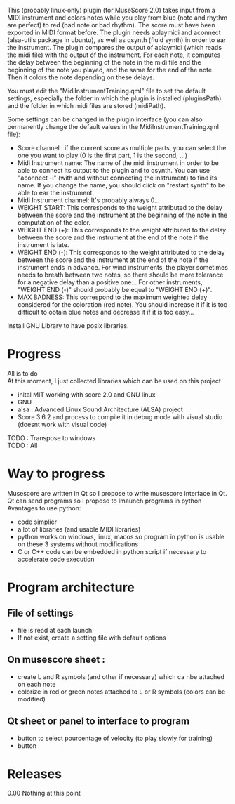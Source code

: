 This (probably linux-only) plugin (for MuseScore 2.0) takes input from a MIDI instrument and colors notes while you play from blue (note and rhythm are perfect) to red (bad note or bad rhythm).
The score must have been exported in MIDI format before.
The plugin needs aplaymidi and aconnect (alsa-utils package in ubuntu), as well as qsynth (fluid synth) in order to ear the instrument.
The plugin compares the output of aplaymidi (which reads the midi file) with the output of the instrument. For each note, it computes the delay between the beginning of the note in the midi file and the beginning of the note you played, and the same for the end of the note. Then it colors the note depending on these delays.

You must edit the "MidiInstrumentTraining.qml" file to set the default settings, especially the folder in which the plugin is installed (pluginsPath) and the folder in which midi files are stored (midiPath).

Some settings can be changed in the plugin interface (you can also permanently change the default values in the MidiInstrumentTraining.qml file):
- Score channel : if the current score as multiple parts, you can select the one you want to play (0 is the first part, 1 is the second, ...)
- Midi Instrument name: The name of the midi instrument in order to be able to connect its output to the plugin and to qsynth. You can use "aconnect -i" (with and without connecting the instrument) to find its name. If you change the name, you should click on "restart synth" to be able to ear the instrument.
- Midi Instrument channel: It's probably always 0...
- WEIGHT START: This corresponds to the weight attributed to the delay between the score and the instrument at the beginning of the note in the computation of the color.
- WEIGHT END (+): This corresponds to the weight attributed to the delay between the score and the instrument at the end of the note if the instrument is late.
- WEIGHT END (-): This corresponds to the weight attributed to the delay between the score and the instrument at the end of the note if the instrument ends in advance. For wind instruments, the player sometimes needs to breath between two notes, so there should be more tolerance for a negative delay than a positive one... For other instruments, "WEIGHT END (-)" should probably be equal to "WEIGHT END (+)".
- MAX BADNESS: This correspond to the maximum weighted delay considered for the coloration (red note). You should increase it if it is too difficult to obtain blue notes and decrease it if it is too easy...


Install GNU Library to have posix libraries.


# Progress 
All is to do   
At this moment, I just collected libraries which can be used on this project 
  - inital MIT working with score 2.0 and GNU linux
  - GNU  
  - alsa : Advanced Linux Sound Architecture (ALSA) project  
  - Score 3.6.2 and process to compile it in debug mode with visual studio (doesnt work with visual code)  
  
TODO : Transpose to windows  
TODO : All  

# Way to progress   
Musescore are written in Qt so I propose to write musescore interface in Qt.  
Qt can send programs so I propose to lmaunch programs in python  
Avantages to use python:  
- code simplier   
- a lot of libraries (and usable MIDI libraries)     
- python works on windows, linux, macos so program in python is usable on these 3 systems without modifications  
- C or C++ code can be embedded in python script if necessary to accelerate code execution  

# Program architecture  
## File of settings  
- file is read at each launch. 
- If not exist, create a setting file with default options   
## On musescore sheet :  
  - create L and R symbols (and other if necessary) which ca nbe attached on each note   
  - colorize in red or green notes attached to L or R symbols (colors can be modified)  
## Qt sheet or panel to interface to program   
  - button to select pourcentage of velocity (to play slowly for training)  
  - button

# Releases  
0.00 Nothing at this point  
